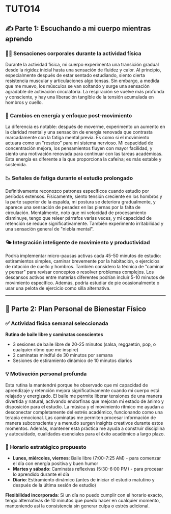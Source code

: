 # TUTO14
## ✍️ Parte 1: Escuchando a mi cuerpo mientras aprendo

### 🧘‍♀️ Sensaciones corporales durante la actividad física
Durante la actividad física, mi cuerpo experimenta una transición gradual desde la rigidez inicial hasta una sensación de fluidez y calor. Al principio, especialmente después de estar sentado estudiando, siento cierta resistencia muscular y articulaciones algo tensas. Sin embargo, a medida que me muevo, los músculos se van soltando y surge una sensación agradable de activación circulatoria. La respiración se vuelve más profunda y consciente, y hay una liberación tangible de la tensión acumulada en hombros y cuello.

### 🧠 Cambios en energía y enfoque post-movimiento
La diferencia es notable: después de moverme, experimento un aumento en la claridad mental y una sensación de energía renovada que contrasta marcadamente con la fatiga mental previa. Es como si el movimiento actuara como un "reseteo" para mi sistema nervioso. Mi capacidad de concentración mejora, los pensamientos fluyen con mayor facilidad, y siento una motivación renovada para continuar con las tareas académicas. Esta energía es diferente a la que proporciona la cafeína; es más estable y sostenida.

### 📉 Señales de fatiga durante el estudio prolongado
Definitivamente reconozco patrones específicos cuando estudio por períodos extensos. Físicamente, siento tensión creciente en los hombros y la parte superior de la espalda, mi postura se deteriora gradualmente, y aparece una sensación de pesadez en las piernas por la falta de circulación. Mentalmente, noto que mi velocidad de procesamiento disminuye, tengo que releer párrafos varias veces, y mi capacidad de retención se reduce significativamente. También experimento irritabilidad y una sensación general de "niebla mental".

### 🌤️ Integración inteligente de movimiento y productividad
Podría implementar micro-pausas activas cada 45-50 minutos de estudio: estiramientos simples, caminar brevemente por la habitación, o ejercicios de rotación de cuello y hombros. También considero la técnica de "caminar y pensar" para revisar conceptos o resolver problemas complejos. Los descansos activos entre materias diferentes podrían incluir 5-10 minutos de movimiento específico. Además, podría estudiar de pie ocasionalmente o usar una pelota de ejercicio como silla alternativa.

---

## 🚀 Parte 2: Plan Personal de Bienestar Físico

### ✅ **Actividad física semanal seleccionada**
**Rutina de baile libre y caminatas conscientes**
- 3 sesiones de baile libre de 20-25 minutos (salsa, reggaetón, pop, o cualquier ritmo que me inspire)
- 2 caminatas mindful de 30 minutos por semana
- Sesiones de estiramiento dinámico de 10 minutos diarios

### 💡 **Motivación personal profunda**
Esta rutina la mantendré porque he observado que mi capacidad de aprendizaje y retención mejora significativamente cuando mi cuerpo está relajado y energizado. El baile me permite liberar tensiones de una manera divertida y natural, activando endorfinas que mejoran mi estado de ánimo y disposición para el estudio. La música y el movimiento rítmico me ayudan a desconectar completamente del estrés académico, funcionando como una terapia emocional. Las caminatas me permiten procesar información de manera subconsciente y a menudo surgen insights creativos durante estos momentos. Además, mantener esta práctica me ayuda a construir disciplina y autocuidado, cualidades esenciales para el éxito académico a largo plazo.

### 📅 **Horario estratégico propuesto**
- **Lunes, miércoles, viernes**: Baile libre (7:00-7:25 AM) - para comenzar el día con energía positiva y buen humor
- **Martes y sábado**: Caminatas reflexivas (5:30-6:00 PM) - para procesar lo aprendido durante el día
- **Diario**: Estiramiento dinámico (antes de iniciar el estudio matutino y después de la última sesión de estudio)

**Flexibilidad incorporada**: Si un día no puedo cumplir con el horario exacto, tengo alternativas de 10 minutos que puedo hacer en cualquier momento, manteniendo así la consistencia sin generar culpa o estrés adicional.
